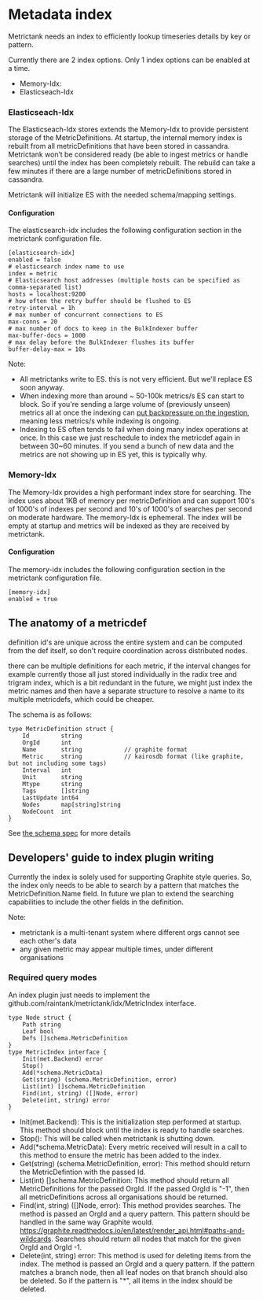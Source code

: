 # Metadata index

Metrictank needs an index to efficiently lookup timeseries details by key or pattern.

Currently there are 2 index options. Only 1 index options can be enabled at a time.
* Memory-Idx: 
* Elasticseach-Idx

### Elasticseach-Idx

The Elasticseach-Idx stores extends the Memory-Idx to provide persistent storage of the MetricDefinitions. At startup, the internal memory index is rebuilt from all metricDefinitions that have been stored in cassandra.  Metrictank won’t be considered ready (be able to ingest metrics or handle searches) until the index has been completely rebuilt. The rebuild can take a few minutes if there are a large number of metricDefinitions stored in cassandra.

Metrictank will initialize ES with the needed schema/mapping settings.

#### Configuration
The elasticsearch-idx includes the following configuration section in the metrictank configuration file.
```
[elasticsearch-idx]
enabled = false
# elasticsearch index name to use
index = metric
# Elasticsearch host addresses (multiple hosts can be specified as comma-separated list)
hosts = localhost:9200
# how often the retry buffer should be flushed to ES
retry-interval = 1h
# max number of concurrent connections to ES
max-conns = 20
# max number of docs to keep in the BulkIndexer buffer
max-buffer-docs = 1000
# max delay before the BulkIndexer flushes its buffer
buffer-delay-max = 10s
```

Note:
* All metrictanks write to ES.  this is not very efficient.  But we'll replace ES soon anyway.
* When indexing more than around ~ 50-100k metrics/s ES can start to block.  So if you're sending a large volume of (previously unseen)
  metrics all at once the indexing can [put backpressure on the ingestion](https://github.com/raintank/metrictank/blob/master/docs/operations.md#ingestion-stalls--backpressure), meaning
  less metrics/s while indexing is ongoing.
* Indexing to ES often tends to fail when doing many index operations at once.
  In this case we just reschedule to index the metricdef again in between 30~60 minutes.
  If you send a bunch of new data and the metrics are not showing up in ES yet, this is typically why.


### Memory-Idx

The Memory-Idx provides a high performant index store for searching.  The index uses about 1KB of memory per metricDefinition and can support 100's of 1000's of indexes per second and 10's of 1000's of searches per second on moderate hardware.  The memory-Idx is ephemeral. The index will be empty at startup and metrics will be indexed as they are received by metrictank.

#### Configuration
The memory-idx includes the following configuration section in the metrictank configuration file.

```
[memory-idx]
enabled = true
```

## The anatomy of a metricdef

definition id's are unique across the entire system and can be computed from the def itself, so don't require coordination across distributed nodes.

there can be multiple definitions for each metric, if the interval changes for example
currently those all just stored individually in the radix tree and trigram index, which is a bit redundant
in the future, we might just index the metric names and then have a separate structure to resolve a name to its multiple metricdefs, which could be cheaper.

The schema is as follows:

```
type MetricDefinition struct {
	Id         string            
	OrgId      int               
	Name       string            // graphite format
	Metric     string            // kairosdb format (like graphite, but not including some tags)
	Interval   int               
	Unit       string            
	Mtype      string            
	Tags       []string          
	LastUpdate int64             
	Nodes      map[string]string 
	NodeCount  int               
}
```

See [the schema spec](https://github.com/raintank/schema/blob/master/metric.go#L78) for more details




## Developers' guide to index plugin writing
Currently the index is solely used for supporting Graphite style queries.  So, the index only needs to be able to search by a pattern that matches the MetricDefinition.Name field.
In future we plan to extend the searching capabilities to include the other fields in the definition.

Note:

* metrictank is a multi-tenant system where different orgs cannot see each other's data
* any given metric may appear multiple times, under different organisations

### Required query modes
An index plugin just needs to implement the github.com/raintank/metrictank/idx/MetricIndex interface.

```
type Node struct {
	Path string
	Leaf bool
	Defs []schema.MetricDefinition
}
type MetricIndex interface {
	Init(met.Backend) error
	Stop()
	Add(*schema.MetricData)
	Get(string) (schema.MetricDefinition, error)
	List(int) []schema.MetricDefinition
	Find(int, string) ([]Node, error)
	Delete(int, string) error
}

```

* Init(met.Backend): This is the initialization step performed at startup.  This method should block until the index is ready to handle searches.
* Stop(): This will be called when metrictank is shutting down.
* Add(*schema.MetricData):  Every metric received will result in a call to this method to ensure the metric has been added to the index.
* Get(string) (schema.MetricDefinition, error):  This method should return the MetricDefintion with the passed Id.
* List(int) []schema.MetricDefinition: This method should return all MetricDefinitions for the passed OrgId.  If the passed OrgId is "-1", then all metricDefinitions across all organisations should be returned.
* Find(int, string) ([]Node, error): This method provides searches.  The method is passed an OrgId and a query pattern. This pattern should be handled in the same way Graphite would. https://graphite.readthedocs.io/en/latest/render_api.html#paths-and-wildcards.  Searches should return all nodes that match for the given OrgId and OrgId -1.
* Delete(int, string) error: This method is used for deleting items from the index. The method is passed an OrgId and a query pattern.  If the pattern matches a branch node, then all leaf nodes on that branch should also be deleted. So if the pattern is "*", all items in the index should be deleted.


